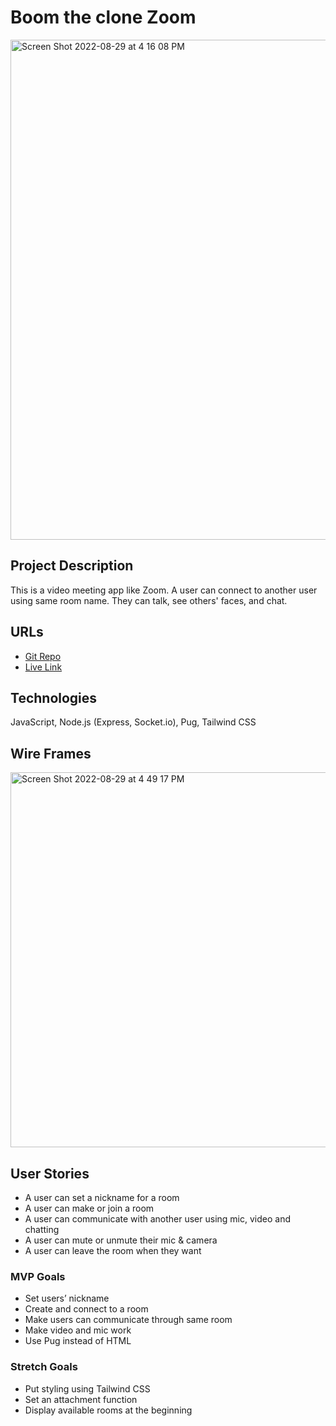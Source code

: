# Boom the clone Zoom
<img width="800" alt="Screen Shot 2022-08-29 at 4 16 08 PM" src="https://user-images.githubusercontent.com/102882638/187296309-b90c9aff-d4d0-4c7a-ac30-9bbfeef7977b.png">



## Project Description 
This is a video meeting app like Zoom. A user can connect to another user using same room name. They can talk, see others' faces, and chat.

## URLs
- [Git Repo](https://github.com/Bom-dev/boom) 
- [Live Link](https://boom-the-clone-zoom.herokuapp.com)

## Technologies
JavaScript, Node.js (Express, Socket.io), Pug, Tailwind CSS

## Wire Frames
<img width="600" alt="Screen Shot 2022-08-29 at 4 49 17 PM" src="https://user-images.githubusercontent.com/102882638/187296339-91e844f0-31d0-45f7-bdfa-cb97bfd13287.png">


## User Stories
- A user can set a nickname for a room
- A user can make or join a room
- A user can communicate with another user using mic, video and chatting
- A user can mute or unmute their mic & camera
- A user can leave the room when they want

### MVP Goals
- Set users’ nickname
- Create and connect to a room
- Make users can communicate through same room
- Make video and mic work
- Use Pug instead of HTML

### Stretch Goals
- Put styling using Tailwind CSS
- Set an attachment function
- Display available rooms at the beginning
